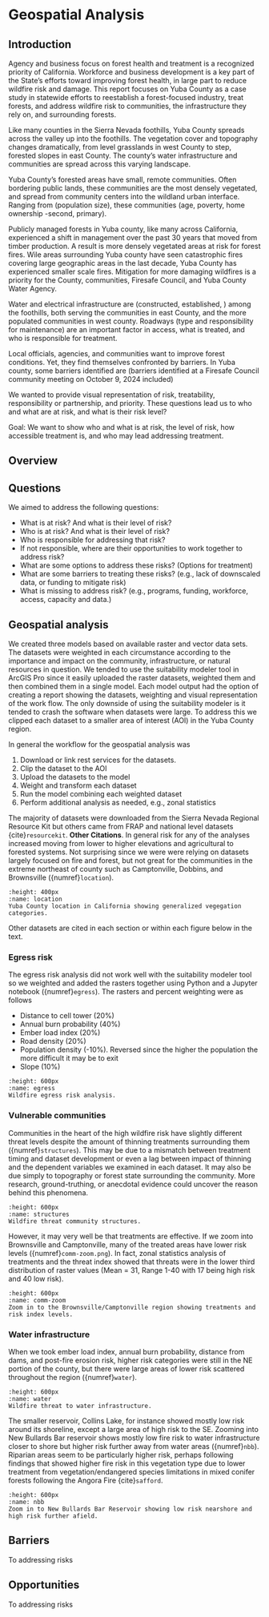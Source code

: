 # Geospatial Analysis

## Introduction
Agency and business focus on forest health and treatment is a recognized priority of California. Workforce and business development is a key part of the State’s efforts toward improving forest health, in large part to reduce wildfire risk and damage. This report focuses on Yuba County as a case study in statewide efforts to reestablish a forest-focused industry, treat forests, and address wildfire risk to communities, the infrastructure they rely on, and surrounding forests. 

Like many counties in the Sierra Nevada foothills, Yuba County spreads across the valley up into the foothills. The vegetation cover and topography changes dramatically, from level grasslands in west County to step, forested slopes in east County. The county’s water infrastructure and communities are spread across this varying landscape.  

Yuba County’s forested areas have small, remote communities. Often bordering public lands, these communities are the most densely vegetated, and spread from community centers into the wildland urban interface. Ranging from (population size), these communities (age, poverty, home ownership -second, primary). 

Publicly managed forests in Yuba county, like many across California, experienced a shift in management over the past 30 years that moved from timber production. A result is more densely vegetated areas at risk for forest fires. Wile areas surrounding Yuba county have seen catastrophic fires covering large geographic areas in the last decade, Yuba County has experienced smaller scale fires. Mitigation for more damaging wildfires is a priority for the County, communities, Firesafe Council, and Yuba County Water Agency.  

Water and electrical infrastructure are (constructed, established, ) among the foothills, both serving the communities in east County, and the more populated communities in west county. Roadways (type and responsibility for maintenance) are an important factor in access, what is treated, and who is responsible for treatment.  

Local officials, agencies, and communities want to improve forest conditions. Yet, they find themselves confronted by barriers. In Yuba county, some barriers identified are (barriers identified at a Firesafe Council community meeting on October 9, 2024 included) 

We wanted to provide visual representation of risk, treatability, responsibility or partnership, and priority. These questions lead us to who and what are at risk, and what is their risk level?  

Goal: We want to show who and what is at risk, the level of risk, how accessible treatment is, and who may lead addressing treatment.  

## Overview

## Questions
We aimed to address the following questions:

- What is at risk? And what is their level of risk? 
- Who is at risk? And what is their level of risk? 
- Who is responsible for addressing that risk? 
- If not responsible, where are their opportunities to work together to address risk? 
- What are some options to address these risks? (Options for treatment) 
- What are some barriers to treating these risks? (e.g., lack of downscaled data, or funding to mitigate risk) 
- What is missing to address risk? (e.g., programs, funding, workforce, access, capacity and data.) 

## Geospatial analysis
We created three models based on available raster and vector data sets. The datasets were weighted in each circumstance according to the importance and impact on the community, infrastructure, or natural resources in question. We tended to use the suitability modeler tool in ArcGIS Pro since it easily uploaded the raster datasets, weighted them and then combined them in a single model. Each model output had the option of creating a report showing the datasets, weighting and visual representation of the work flow. The only downside of using the suitability modeler is it tended to crash the software when datasets were large. To address this we clipped each dataset to a smaller area of interest (AOI) in the Yuba County region.

In general the workflow for the geospatial analysis was

1. Download or link rest services for the datasets. 
2. Clip the dataset to the AOI
3. Upload the datasets to the model
4. Weight and transform each dataset
5. Run the model combining each weighted dataset
6. Perform additional analysis as needed, e.g., zonal statistics

The majority of datasets were downloaded from the Sierra Nevada Regional Resource Kit but others came from FRAP and national level datasets {cite}`resourcekit`. **Other Citations**. In general risk for any of the analyses increased moving from lower to higher elevations and agricultural to forested systems. Not surprising since we were were relying on datasets largely focused on fire and forest, but not great for the communities in the extreme northeast of county such as Camptonville, Dobbins, and Brownsville ({numref}`location`).

```{figure} /figures/location.png
:height: 400px
:name: location
Yuba County location in California showing generalized vegegation categories.
```
Other datasets are cited in each section or within each figure below in the text.

### Egress risk
The egress risk analysis did not work well with the suitability modeler tool so we weighted and added the rasters together using Python and a Jupyter notebook ({numref}`egress`). The rasters and percent weighting were as follows

- Distance to cell tower (20%)
- Annual burn probability (40%)
- Ember load index (20%)
- Road density (20%)
- Population density (-10%). Reversed since the higher the population the more difficult it may be to exit
- Slope (10%)

```{figure} /figures/egress.png
:height: 600px
:name: egress
Wildfire egress risk analysis.
```

### Vulnerable communities
Communities in the heart of the high wildfire risk have slightly different threat levels despite the amount of thinning treatments surrounding them ({numref}`structures`). This may be due to a mismatch between treatment timing and dataset development or even a lag between impact of thinning and the dependent variables we examined in each dataset. It may also be due simply to topography or forest state surrounding the community. More research, ground-truthing, or anecdotal evidence could uncover the reason behind this phenomena.


```{figure} /figures/structures.png
:height: 600px
:name: structures
Wildfire threat community structures.
```

However, it may very well be that treatments are effective. If we zoom into Brownsville and Camptonville, many of the treated areas have lower risk levels ({numref}`comm-zoom.png`). In fact, zonal statistics analysis of treatments and the threat index showed that threats were in the lower third distribution of raster values (Mean = 31, Range 1-40 with 17 being high risk and 40 low risk).

```{figure} /figures/comm_zoom.png
:height: 600px
:name: comm-zoom
Zoom in to the Brownsville/Camptonville region showing treatments and risk index levels.
```

### Water infrastructure
When we took ember load index, annual burn probability, distance from dams, and post-fire erosion risk, higher risk categories were still in the NE portion of the county, but there were large areas of lower risk scattered throughout the region ({numref}`water`).

```{figure} /figures/water.png
:height: 600px
:name: water
Wildfire threat to water infrastructure.
```

The smaller reservoir, Collins Lake, for instance showed mostly low risk around its shoreline, except a large area of high risk to the SE. Zooming into New Bullards Bar reservoir shows mostly low fire risk to water infrastructure closer to shore but higher risk further away from water areas ({numref}`nbb`). Riparian areas seem to be particularly higher risk, perhaps following findings that showed higher fire risk in this vegetation type due to lower treatment from vegetation/endangered species limitations in mixed conifer forests following the Angora Fire {cite}`safford`.

```{figure} /figures/nbb.png
:height: 600px
:name: nbb
Zoom in to New Bullards Bar Reservoir showing low risk nearshore and high risk further afield.
```

## Barriers
To addressing risks

## Opportunities
To addressing risks
